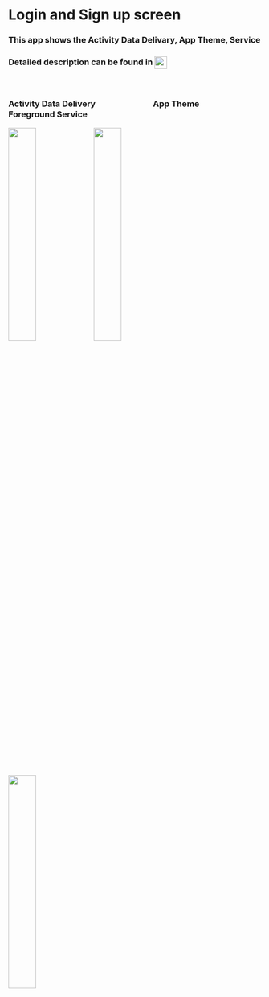 # Login and Sign up screen
<h3> This app shows the Activity Data Delivary, App Theme, Service </h3>
<h3> Detailed description can be found in  <a href="https://ordem.notion.site/41636d9604ea40398bbbc9c7fea14836"> <img height="25" align=absmiddle src="https://img.shields.io/badge/Notion-%23000000.svg?style=for-the-badge&logo=notion&logoColor=white" alt="ordem-yoo" /></a>
</h3>
<br>
<h3> Activity Data Delivery　　　　　　　App Theme　　　　　　　　　　　　Foreground Service</h3>
<div>
<img src="https://s3.us-west-2.amazonaws.com/secure.notion-static.com/344888cd-114e-4b53-a277-33d388981369/ezgif-2-27605a0533.gif?X-Amz-Algorithm=AWS4-HMAC-SHA256&X-Amz-Content-Sha256=UNSIGNED-PAYLOAD&X-Amz-Credential=AKIAT73L2G45EIPT3X45%2F20220927%2Fus-west-2%2Fs3%2Faws4_request&X-Amz-Date=20220927T132646Z&X-Amz-Expires=86400&X-Amz-Signature=76408d20e0fa51c3cc4b07bb966013f82a92ede0ddcba502b01fd9020e0ff34c&X-Amz-SignedHeaders=host&response-content-disposition=filename%20%3D%22ezgif-2-27605a0533.gif%22&x-id=GetObject" width="33%">
<img src="https://s3.us-west-2.amazonaws.com/secure.notion-static.com/595d651a-9624-4099-aa6f-b17ea669a91a/ezgif-2-00b04c39bc.gif?X-Amz-Algorithm=AWS4-HMAC-SHA256&X-Amz-Content-Sha256=UNSIGNED-PAYLOAD&X-Amz-Credential=AKIAT73L2G45EIPT3X45%2F20220927%2Fus-west-2%2Fs3%2Faws4_request&X-Amz-Date=20220927T132801Z&X-Amz-Expires=86400&X-Amz-Signature=cbb09991b981ea89617eace84a7171244a7238d4e2c3bb977e71ff20fbe328bd&X-Amz-SignedHeaders=host&response-content-disposition=filename%20%3D%22ezgif-2-00b04c39bc.gif%22&x-id=GetObject" width="33%">
<img src="https://s3.us-west-2.amazonaws.com/secure.notion-static.com/10a9ccc6-eb44-4b53-98e6-dee7a1824c3e/ezgif-5-fbb325baa3.gif?X-Amz-Algorithm=AWS4-HMAC-SHA256&X-Amz-Content-Sha256=UNSIGNED-PAYLOAD&X-Amz-Credential=AKIAT73L2G45EIPT3X45%2F20220927%2Fus-west-2%2Fs3%2Faws4_request&X-Amz-Date=20220927T132001Z&X-Amz-Expires=86400&X-Amz-Signature=8d5a7b7c0ae96dceee125bad3b16745f5e06512d0e04195a691c129ceafa5777&X-Amz-SignedHeaders=host&response-content-disposition=filename%20%3D%22ezgif-5-fbb325baa3.gif%22&x-id=GetObject" width="33%">
</div>